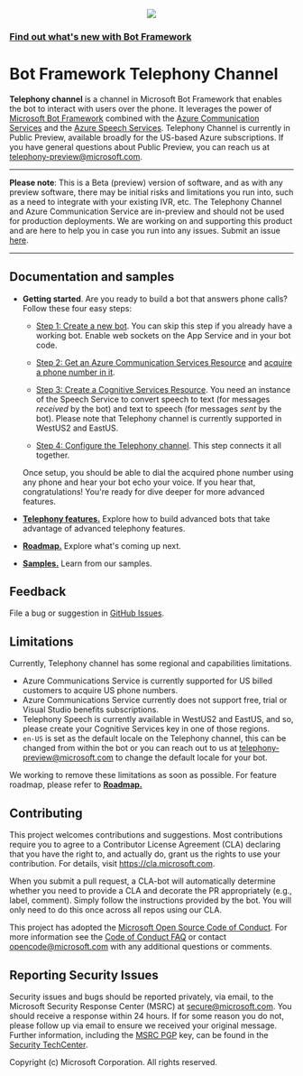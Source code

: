 <!-- ![](images/bot-framework-default.png) -->

<p align="center">
  <img src="images/bot-framework-default.png" />
</p>

### [Find out what's new with Bot Framework](https://github.com/microsoft/botframework-sdk)

# Bot Framework Telephony Channel

**Telephony channel** is a channel in Microsoft Bot Framework that enables the bot to interact with users over the phone. It leverages the power of [Microsoft Bot Framework](https://dev.botframework.com) combined with the [Azure Communication Services](https://azure.microsoft.com/services/communication-services) and the [Azure Speech Services](https://azure.microsoft.com/services/cognitive-services/speech-services). Telephony Channel is currently in Public Preview, available broadly for the US-based Azure subscriptions. If you have general questions about Public Preview, you can reach us at [telephony-preview@microsoft.com](mailto:telephony-preview@microsoft.com). 
 
 ---
__Please note__:  This is a Beta (preview) version of software, and as with any preview software, there may be initial risks and limitations you run into, such as a need to integrate with your existing IVR, etc. The Telephony Channel and Azure Communication Service are in-preview and should not be used for production deployments. We are working on and supporting this product and are here to help you in case you run into any issues. Submit an issue [here](https://github.com/microsoft/botframework-telephony/issues).

---

## Documentation and samples

* **Getting started**. Are you ready to build a bot that answers phone calls? Follow these four easy steps:

  * [Step 1: Create a new bot](CreateBot.md). You can skip this step if you already have a working bot. Enable web sockets on the App Service and in your bot code.

  * [Step 2: Get an Azure Communication Services Resource](https://docs.microsoft.com/azure/communication-services/quickstarts/create-communication-resource) and [acquire a phone number in it](https://docs.microsoft.com/azure/communication-services/quickstarts/telephony-sms/get-phone-number).

  * [Step 3: Create a Cognitive Services Resource](CreateCogSvcsResource.md). You need an instance of the Speech Service to convert speech to text (for messages _received_ by the bot) and text to speech (for messages _sent_ by the bot). Please note that Telephony channel is currently supported in WestUS2 and EastUS.

  * [Step 4: Configure the Telephony channel](EnableTelephony.md). This step connects it all together.

  Once setup, you should be able to dial the acquired phone number using any phone and hear your bot echo your voice. If you hear that, congratulations! You're ready for dive deeper for more advanced features.

* [**Telephony features.**](AdvancedFeatures.md) Explore how to build advanced bots that take advantage of advanced telephony features.
* [**Roadmap.**](roadmap.md) Explore what's coming up next.
* [**Samples.**](Samples.md) Learn from our samples.

## Feedback

File a bug or suggestion in [GitHub Issues](https://github.com/microsoft/botframework-telephony/issues).

## Limitations
Currently, Telephony channel has some regional and capabilities limitations.

* Azure Communications Service is currently supported for US billed customers to acquire US phone numbers.
* Azure Communications Service currently does not support free, trial or Visual Studio benefits subscriptions.
* Telephony Speech is currently available in WestUS2 and EastUS, and so, please create your Cognitive Services key in one of those regions.
* `en-US` is set as the default locale on the Telephony channel, this can be changed from within the bot or you can reach out to us at [telephony-preview@microsoft.com](mailto:telephony-preview@microsoft.com) to change the default locale for your bot.

We working to remove these limitations as soon as possible. For feature roadmap, please refer to [**Roadmap.**](roadmap.md)
## Contributing

This project welcomes contributions and suggestions.  Most contributions require you to agree to a
Contributor License Agreement (CLA) declaring that you have the right to, and actually do, grant us
the rights to use your contribution. For details, visit https://cla.microsoft.com.

When you submit a pull request, a CLA-bot will automatically determine whether you need to provide
a CLA and decorate the PR appropriately (e.g., label, comment). Simply follow the instructions
provided by the bot. You will only need to do this once across all repos using our CLA.

This project has adopted the [Microsoft Open Source Code of Conduct](https://opensource.microsoft.com/codeofconduct/).
For more information see the [Code of Conduct FAQ](https://opensource.microsoft.com/codeofconduct/faq/) or
contact [opencode@microsoft.com](mailto:opencode@microsoft.com) with any additional questions or comments.

## Reporting Security Issues

Security issues and bugs should be reported privately, via email, to the Microsoft Security Response Center (MSRC) at [secure@microsoft.com](mailto:secure@microsoft.com). You should receive a response within 24 hours. If for some reason you do not, please follow up via email to ensure we received your original message. Further information, including the [MSRC PGP](https://technet.microsoft.com/security/dn606155) key, can be found in the [Security TechCenter](https://technet.microsoft.com/security/default).

Copyright (c) Microsoft Corporation. All rights reserved.
